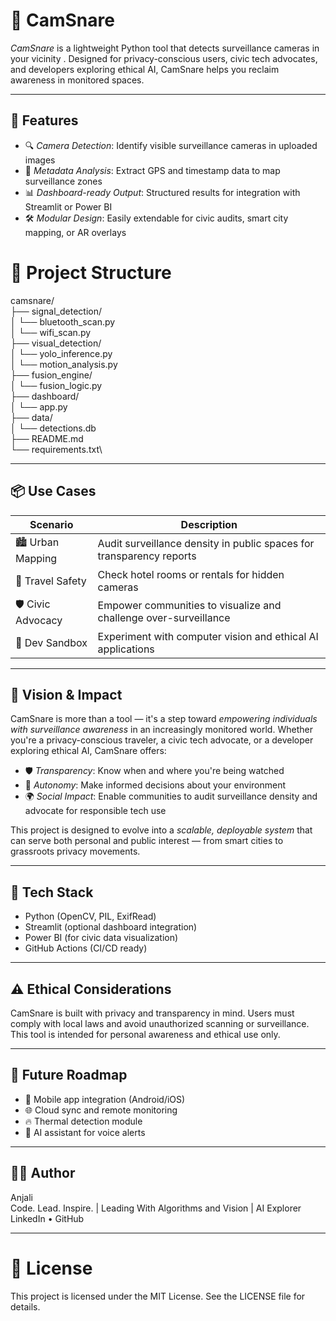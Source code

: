 # 📸 CamSnare

*CamSnare* is a lightweight Python tool that detects surveillance cameras in your vicinity . Designed for privacy-conscious users, civic tech advocates, and developers exploring ethical AI, CamSnare helps you reclaim awareness in monitored spaces.

---

## 🚀 Features

- 🔍 *Camera Detection*: Identify visible surveillance cameras in uploaded images  
- 🧠 *Metadata Analysis*: Extract GPS and timestamp data to map surveillance zones  
- 📊 *Dashboard-ready Output*: Structured results for integration with Streamlit or Power BI  
- 🛠️ *Modular Design*: Easily extendable for civic audits, smart city mapping, or AR overlays

# 📁 Project Structure
  camsnare/  
├── signal_detection/\
│   └── bluetooth_scan.py \
│   └── wifi_scan.py  \
├── visual_detection/\
│   └── yolo_inference.py\
│   └── motion_analysis.py\
├── fusion_engine/\
│   └── fusion_logic.py\
├── dashboard/\
│   └── app.py\
├── data/\
│   └── detections.db\
├── README.md\
└── requirements.txt\

---

## 📦 Use Cases

| Scenario           | Description                                                                 |
|--------------------|-----------------------------------------------------------------------------|
| 🏙️ Urban Mapping  | Audit surveillance density in public spaces for transparency reports        |
| 🧳 Travel Safety  | Check hotel rooms or rentals for hidden cameras                             |
| 🛡️ Civic Advocacy | Empower communities to visualize and challenge over-surveillance            |
| 🧪 Dev Sandbox    | Experiment with computer vision and ethical AI applications                 |

---

## 🧭 Vision & Impact

CamSnare is more than a tool — it's a step toward *empowering individuals with surveillance awareness* in an increasingly monitored world. Whether you're a privacy-conscious traveler, a civic tech advocate, or a developer exploring ethical AI, CamSnare offers:

- 🛡️ *Transparency*: Know when and where you're being watched  
- 🧠 *Autonomy*: Make informed decisions about your environment  
- 🌍 *Social Impact*: Enable communities to audit surveillance density and advocate for responsible tech use

This project is designed to evolve into a *scalable, deployable system* that can serve both personal and public interest — from smart cities to grassroots privacy movements.

---

## 🧰 Tech Stack

- Python (OpenCV, PIL, ExifRead)  
- Streamlit (optional dashboard integration)  
- Power BI (for civic data visualization)  
- GitHub Actions (CI/CD ready)

---

## ⚠️ Ethical Considerations

CamSnare is built with privacy and transparency in mind. Users must comply with local laws and avoid unauthorized scanning or surveillance. This tool is intended for personal awareness and ethical use only.

---

## 📌 Future Roadmap

- 📱 Mobile app integration (Android/iOS)
- 🌐 Cloud sync and remote monitoring
- 🔥 Thermal detection module
- 🧠 AI assistant for voice alerts

---

## 👩‍💻 Author

Anjali  
Code. Lead. Inspire. | Leading With Algorithms and Vision | AI Explorer  
LinkedIn • GitHub

---

# 📄 License

This project is licensed under the MIT License. See the LICENSE file for details.
